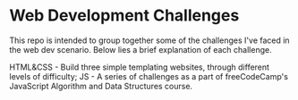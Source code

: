 # Web Development Challenges

This repo is intended to group together some of the challenges I've faced in the web dev scenario.
Below lies a brief explanation of each challenge. 

HTML&CSS - Build three simple templating websites, through different levels of difficulty;
JS - A series of challenges as a part of freeCodeCamp's JavaScript Algorithm and Data Structures course.
